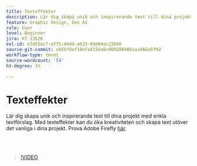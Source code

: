 ```yaml
---
title: Texteffekter
description: Lär dig skapa unik och inspirerande text till dina projekt med enkla textförslag
feature: Graphic Design, Gen AI
role: User
level: Beginner
jira: KT-13526
exl-id: e3d55ec7-e7f5-44dd-a633-09e64ec23b60
source-git-commit: eb56f9ef10efa4155a6c96928048baaa966a5f92
workflow-type: tm+mt
source-wordcount: '54'
ht-degree: 1%

---
```


# Texteffekter

Lär dig skapa unik och inspirerande text till dina projekt med enkla textförslag. Med texteffekter kan du öka kreativiteten och skapa text utöver det vanliga i dina projekt. Prova Adobe Firefly [här](https://firefly.adobe.com/).

<br> 

>[!VIDEO](https://video.tv.adobe.com/v/3432213?quality=12&learn=on&hidetitle=true&captions=swe)
